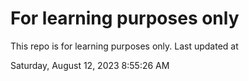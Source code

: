 # For learning purposes only
This repo is for learning purposes only.
Last updated at

Saturday, August 12, 2023 8:55:26 AM

